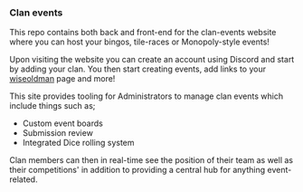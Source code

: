 ### Clan events

This repo contains both back and front-end for the clan-events website where you can host your bingos, tile-races or Monopoly-style events!

Upon visiting the website you can create an account using Discord and start by adding your clan. You then start creating events, add links to your [wiseoldman](https://wiseoldman.net) page and more!

This site provides tooling for Administrators to manage clan events which include things such as;

- Custom event boards
- Submission review
- Integrated Dice rolling system

Clan members can then in real-time see the position of their team as well as their competitions' in addition to providing a central hub for anything event-related.
